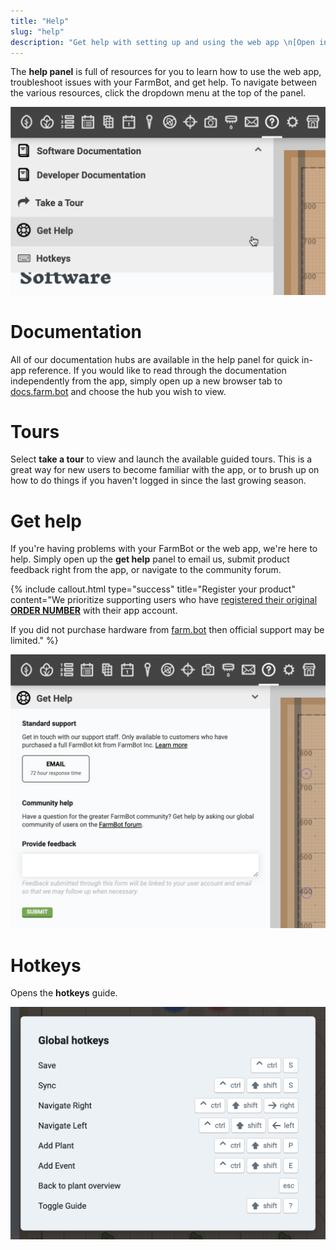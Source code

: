 ```yaml
---
title: "Help"
slug: "help"
description: "Get help with setting up and using the web app \n[Open in the app](https://my.farm.bot/app/designer/help)"
---
```


The **help panel** is full of resources for you to learn how to use the web app, troubleshoot issues with your FarmBot, and get help. To navigate between the various resources, click the dropdown menu at the top of the panel.

![help menu](_images/help_menu.png)

# Documentation

All of our documentation hubs are available in the help panel for quick in-app reference. If you would like to read through the documentation independently from the app, simply open up a new browser tab to [docs.farm.bot](https://docs.farm.bot) and choose the hub you wish to view.

# Tours

Select **take a tour** to view and launch the available guided tours. This is a great way for new users to become familiar with the app, or to brush up on how to do things if you haven't logged in since the last growing season.

# Get help

If you're having problems with your FarmBot or the web app, we're here to help. Simply open up the **get help** panel to email us, submit product feedback right from the app, or navigate to the community forum.

{%
include callout.html
type="success"
title="Register your product"
content="We prioritize supporting users who have [registered their original **ORDER NUMBER**](settings/farmbot-settings.md#order-number) with their app account.

If you did not purchase hardware from [farm.bot](https://farm.bot) then official support may be limited."
%}

![get help](_images/get_help.png)

# Hotkeys

Opens the **hotkeys** guide.

![hotkeys guide](_images/hotkeys.png)